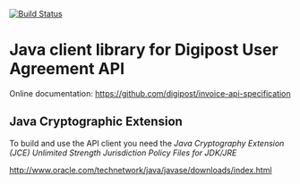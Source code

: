 [![Build Status](https://travis-ci.org/digipost/digipost-useragreements-api-client-java.svg?branch=master)](https://travis-ci.org/digipost/digipost-useragreements-api-client-java)

# Java client library for Digipost User Agreement API

Online documentation: https://github.com/digipost/invoice-api-specification

## Java Cryptographic Extension

To build and use the API client you need the *Java Cryptography Extension (JCE) Unlimited Strength Jurisdiction Policy Files for JDK/JRE*

http://www.oracle.com/technetwork/java/javase/downloads/index.html
